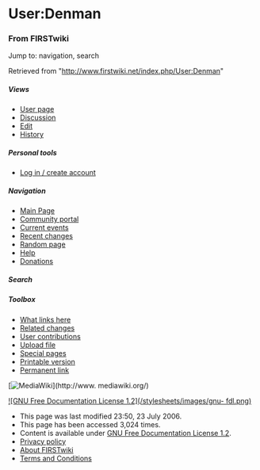# User:Denman

### From FIRSTwiki

Jump to: navigation, search

Retrieved from "<http://www.firstwiki.net/index.php/User:Denman>"

##### Views

  * [User page](/index.php/User:Denman)
  * [Discussion](/index.php/User_talk:Denman)
  * [Edit](/index.php?title=User:Denman&action=edit)
  * [History](/index.php?title=User:Denman&action=history)

##### Personal tools

  * [Log in / create account](/index.php?title=Special:Userlogin&returnto=User:Denman)

[](/index.php/Main_Page "Main Page" )

##### Navigation

  * [Main Page](/index.php/Main_Page)
  * [Community portal](/index.php/FIRSTwiki:Community_portal)
  * [Current events](/index.php/Current_events)
  * [Recent changes](/index.php/Special:Recentchanges)
  * [Random page](/index.php/Special:Random)
  * [Help](/index.php/Help:Contents)
  * [Donations](/index.php/FIRSTwiki:Site_support)

##### Search



##### Toolbox

  * [What links here](/index.php/Special:Whatlinkshere/User:Denman)
  * [Related changes](/index.php/Special:Recentchangeslinked/User:Denman)
  * [User contributions](/index.php/Special:Contributions/Denman)
  * [Upload file](/index.php/Special:Upload)
  * [Special pages](/index.php/Special:Specialpages)
  * [Printable version](/index.php?title=User:Denman&printable=yes)
  * [Permanent link](/index.php?title=User:Denman&oldid=49254)

[![MediaWiki](/skins/common/images/poweredby_mediawiki_88x31.png)](http://www.
mediawiki.org/)

[![GNU Free Documentation License 1.2](/stylesheets/images/gnu-
fdl.png)](http://www.gnu.org/copyleft/fdl.html)

  * This page was last modified 23:50, 23 July 2006.
  * This page has been accessed 3,024 times.
  * Content is available under [GNU Free Documentation License 1.2](http://www.gnu.org/copyleft/fdl.html "http://www.gnu.org/copyleft/fdl.html" ).
  * [Privacy policy](/index.php/FIRSTwiki:Privacy_policy "FIRSTwiki:Privacy policy" )
  * [About FIRSTwiki](/index.php/FIRSTwiki:About "FIRSTwiki:About" )
  * [Terms and Conditions](/index.php/FIRSTwiki:Terms_and_conditions "FIRSTwiki:Terms and conditions" )

